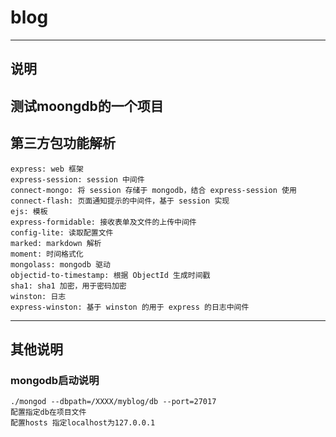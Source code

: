# blog
---

## 说明
测试moongdb的一个项目
---

## 第三方包功能解析
```
express: web 框架
express-session: session 中间件
connect-mongo: 将 session 存储于 mongodb，结合 express-session 使用
connect-flash: 页面通知提示的中间件，基于 session 实现
ejs: 模板
express-formidable: 接收表单及文件的上传中间件
config-lite: 读取配置文件
marked: markdown 解析
moment: 时间格式化
mongolass: mongodb 驱动
objectid-to-timestamp: 根据 ObjectId 生成时间戳
sha1: sha1 加密，用于密码加密
winston: 日志
express-winston: 基于 winston 的用于 express 的日志中间件
```
---

## 其他说明

### mongodb启动说明
```
./mongod --dbpath=/XXXX/myblog/db --port=27017
配置指定db在项目文件
配置hosts 指定localhost为127.0.0.1
```